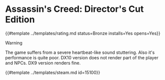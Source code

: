 # Assassin's Creed: Director's Cut Edition
<!-- script:Aliases [
    "Assassin's Creed Director's Cut Edition"
] -->

{{#template ../templates/rating.md status=Bronze installs=Yes opens=Yes}}

> [!WARNING]
> The game suffers from a severe heartbeat-like sound stuttering. Also it's performance is quite poor.
> DX10 version does not render part of the player and NPCs. DX9 version renders fine.

{{#template ../templates/steam.md id=15100}}
